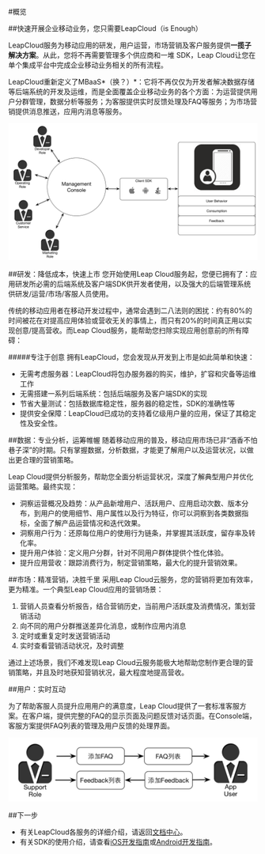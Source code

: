 #概览

##快速开展企业移动业务，您只需要LeapCloud（is Enough）

LeapCloud服务为移动应用的研发，用户运营，市场营销及客户服务提供**一揽子解决方案**。从此，您将不再需要管理多个供应商和一堆 SDK，Leap Cloud让您在单个集成平台中完成企业移动业务相关的所有流程。

LeapCloud重新定义了MBaaS*（换？）*：它将不再仅仅为开发者解决数据存储等后端系统的开发及运维，而是全面覆盖企业移动业务的各个方面：为运营提供用户分群管理，数据分析等服务；为客服提供实时反馈处理及FAQ等服务；为市场营销提供消息推送，应用内消息等服务。

![imgOVBusinessFlow](../../../images/imgOVBusinessFlow.png)

##研发：降低成本，快速上市
您开始使用Leap Cloud服务起，您便已拥有了：应用研发所必需的后端系统及客户端SDK供开发者使用，以及强大的后端管理系统供研发/运营/市场/客服人员使用。

传统的移动应用者在移动开发过程中，通常会遇到二八法则的困扰：约有80%的时间被花在对提高应用体验或营收无关的事情上，而只有20%的时间真正用以实现创意/提高营收。而Leap Cloud服务，能帮助您扫除实现应用创意前的所有障碍：

#####专注于创意
拥有LeapCloud，您会发现从开发到上市是如此简单和快速：

* 无需考虑服务器：LeapCloud将包办服务器的购买，维护，扩容和灾备等运维工作
* 无需搭建一系列后端系统：包括后端服务及客户端SDK的实现
* 节省大量测试：包括数据库稳定性，服务器的稳定性，SDK的准确性等
* 提供安全保障：LeapCloud已成功的支持着亿级用户量的应用，保证了其稳定性及安全性。

##数据：专业分析，运筹帷幄
随着移动应用的普及，移动应用市场已非“酒香不怕巷子深”的时期。只有掌握数据，分析数据，才能更了解用户以及运营状况，以做出更合理的营销策略。

Leap Cloud提供分析服务，帮助您全面分析运营状况，深度了解典型用户并优化运营策略。最终实现：

*	洞察运营概况及趋势：从产品新增用户、活跃用户、应用启动次数、版本分布，到用户的使用细节、用户属性以及行为特征，你可以洞察到各类数据指标，全面了解产品运营情况和迭代效果。
*	洞察用户行为：还原每位用户的使用行为链条，并掌握其活跃度，留存率及转化率。
*	提升用户体验：定义用户分群，针对不同用户群体提供个性化体验。
*	提升应用营收：跟踪消费行为，制定营销策略，最大化的提升营销效果。

##市场：精准营销，决胜千里
采用Leap Cloud云服务，您的营销将更加有效率，更为精准。一个典型Leap Cloud应用的营销场景：

1. 营销人员查看分析报告，结合营销历史，当前用户活跃度及消费情况，策划营销活动
2. 向不同的用户分群推送差异化消息，或制作应用内消息
3. 定时或重复定时发送营销活动
4. 实时查看营销活动状况，及时调整

通过上述场景，我们不难发现Leap Cloud云服务能极大地帮助您制作更合理的营销策略，并且及时地获知营销状况，最大程度地提高营收。

##用户：实时互动

为了帮助客服人员提升应用用户的满意度，Leap Cloud提供了一套标准客服方案。在客户端，提供完整的FAQ的显示页面及问题反馈对话页面。在Console端，
客服方案提供FAQ列表的管理及用户反馈的处理界面。

![imgOVSupport](../../../images/imgOVSupport.png) 

##下一步
* 有关LeapCloud各服务的详细介绍，请返回[文档中心](LC_DOCS_GUIDE_LINK_PLACEHOLDER_DOCHOME)。
* 有关SDK的使用介绍，请查看[iOS开发指南](LC_DOCS_GUIDE_LINK_PLACEHOLDER_IOS)或[Android开发指南](LC_DOCS_GUIDE_LINK_PLACEHOLDER_ANDROID)。


